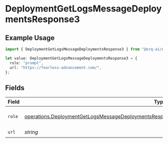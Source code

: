 # DeploymentGetLogsMessageDeploymentsResponse3

## Example Usage

```typescript
import { DeploymentGetLogsMessageDeploymentsResponse3 } from "@orq-ai/node/models/operations";

let value: DeploymentGetLogsMessageDeploymentsResponse3 = {
  role: "prompt",
  url: "https://fearless-advancement.com/",
};
```

## Fields

| Field                                                                                                                                                                                                                  | Type                                                                                                                                                                                                                   | Required                                                                                                                                                                                                               | Description                                                                                                                                                                                                            |
| ---------------------------------------------------------------------------------------------------------------------------------------------------------------------------------------------------------------------- | ---------------------------------------------------------------------------------------------------------------------------------------------------------------------------------------------------------------------- | ---------------------------------------------------------------------------------------------------------------------------------------------------------------------------------------------------------------------- | ---------------------------------------------------------------------------------------------------------------------------------------------------------------------------------------------------------------------- |
| `role`                                                                                                                                                                                                                 | [operations.DeploymentGetLogsMessageDeploymentsResponse200ApplicationJSONResponseBodyData4DataRole](../../models/operations/deploymentgetlogsmessagedeploymentsresponse200applicationjsonresponsebodydata4datarole.md) | :heavy_check_mark:                                                                                                                                                                                                     | The role of the prompt message                                                                                                                                                                                         |
| `url`                                                                                                                                                                                                                  | *string*                                                                                                                                                                                                               | :heavy_check_mark:                                                                                                                                                                                                     | N/A                                                                                                                                                                                                                    |